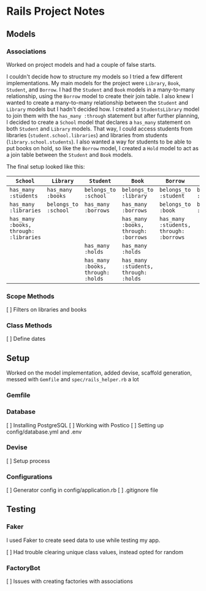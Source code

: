 # Rails Project Notes

## Models

### Associations

Worked on project models and had a couple of false starts.

I couldn't decide how to structure my models so I tried a few different implementations. My main models for the project were `Library`, `Book`, `Student`, and `Borrow`. I had the `Student` and `Book` models in a many-to-many relationship, using the `Borrow` model to create their join table. I also knew I wanted to create a many-to-many relationship between the `Student` and `Library` models but I hadn't decided how. I created a `StudentsLibrary` model to join them with the `has_many :through` statement but after further planning, I decided to create a `School` model that declares a `has_many` statement on both `Student` and `Library` models. That way, I could access students from libraries (`student.school.libraries`) and libraries from students (`library.school.students`). I also wanted a way for students to be able to put books on hold, so like the `Borrow` model, I created a `Hold` model to act as a join table between the `Student` and `Book` models.

The final setup looked like this:

| `School` | `Library` | `Student` | `Book` | `Borrow` | `Hold` |
|--------|---------|---------|------|--------|------|
| `has_many :students` | `has_many :books` | `belongs_to :school` | `belongs_to :library` | `belongs_to :student` | `belongs_to :student` |
| `has_many :libraries` | `belongs_to :school` | `has_many :borrows` | `has_many :borrows` | `belongs_to :book` | `belongs_to :book` |
| `has_many :books, through: :libraries` |  |  | `has_many :books, through: :borrows` | `has_many :students, through: :borrows` |  |
|  |  | `has_many :holds` | `has_many :holds` |  |
|  |  | `has_many :books, through: :holds` | `has_many :students, through: :holds` |  |

### Scope Methods

[ ] Filters on libraries and books

### Class Methods

[ ] Define dates

## Setup

Worked on the model implementation, added devise, scaffold generation, messed with `Gemfile` and `spec/rails_helper.rb` a lot

### Gemfile

### Database

[ ] Installing PostgreSQL
[ ] Working with Postico
[ ] Setting up config/database.yml and .env

### Devise

[ ] Setup process

### Configurations

[ ] Generator config in config/application.rb
[ ] .gitignore file

## Testing

### Faker

I used Faker to create seed data to use while testing my app.

[ ] Had trouble clearing unique class values, instead opted for random

### FactoryBot

[ ] Issues with creating factories with associations
